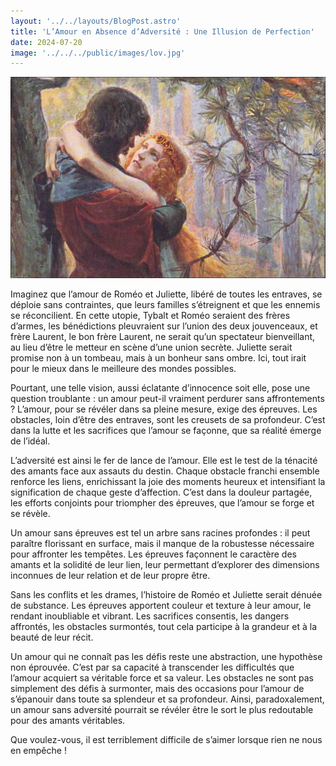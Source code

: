 ```yaml
---
layout: '../../layouts/BlogPost.astro'
title: 'L’Amour en Absence d’Adversité : Une Illusion de Perfection'
date: 2024-07-20
image: '../../../public/images/lov.jpg'
---
```

![](../../../public/images/lov.jpg)

Imaginez que l’amour de Roméo et Juliette, libéré de toutes les  entraves, se déploie sans contraintes, que leurs familles s’étreignent  et que les ennemis se réconcilient. En cette utopie, Tybalt et Roméo  seraient des frères d’armes, les bénédictions pleuvraient sur l’union  des deux jouvenceaux, et frère Laurent, le bon frère Laurent, ne serait  qu’un spectateur bienveillant, au lieu d’être le metteur en scène d’une  union secrète. Juliette serait promise non à un tombeau, mais à un  bonheur sans ombre. Ici, tout irait pour le mieux dans le meilleure des  mondes possibles.

Pourtant, une telle vision, aussi éclatante d’innocence soit elle,  pose une question troublante : un amour peut-il vraiment perdurer sans  affrontements ? L’amour, pour se révéler dans sa pleine mesure, exige  des épreuves. Les obstacles, loin d’être des entraves, sont les creusets  de sa profondeur. C’est dans la lutte et les sacrifices que l’amour se  façonne, que sa réalité émerge de l’idéal.

L’adversité est ainsi le fer de lance de l’amour. Elle est le test de  la ténacité des amants face aux assauts du destin. Chaque obstacle  franchi ensemble renforce les liens, enrichissant la joie des moments  heureux et intensifiant la signification de chaque geste d’affection.  C’est dans la douleur partagée, les efforts conjoints pour triompher des  épreuves, que l’amour se forge et se révèle.

Un amour sans épreuves est tel un arbre sans racines profondes : il  peut paraître florissant en surface, mais il manque de la robustesse  nécessaire pour affronter les tempêtes. Les épreuves façonnent le  caractère des amants et la solidité de leur lien, leur permettant  d’explorer des dimensions inconnues de leur relation et de leur propre  être.

Sans les conflits et les drames, l’histoire de Roméo et Juliette  serait dénuée de substance. Les épreuves apportent couleur et texture à  leur amour, le rendant inoubliable et vibrant. Les sacrifices consentis,  les dangers affrontés, les obstacles surmontés, tout cela participe à  la grandeur et à la beauté de leur récit.

Un amour qui ne connaît pas les défis reste une abstraction, une  hypothèse non éprouvée. C’est par sa capacité à transcender les  difficultés que l’amour acquiert sa véritable force et sa valeur. Les  obstacles ne sont pas simplement des défis à surmonter, mais des  occasions pour l’amour de s’épanouir dans toute sa splendeur et sa  profondeur. Ainsi, paradoxalement, un amour sans adversité pourrait se  révéler être le sort le plus redoutable pour des amants véritables.

Que voulez-vous, il est terriblement difficile de s’aimer lorsque rien ne nous en empêche !
